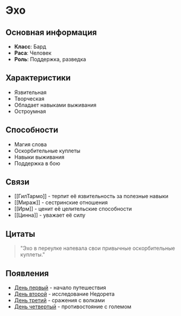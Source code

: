 # Эхо

## Основная информация
- **Класс**: Бард
- **Раса**: Человек
- **Роль**: Поддержка, разведка

## Характеристики
- Язвительная
- Творческая
- Обладает навыками выживания
- Остроумная

## Способности
- Магия слова
- Оскорбительные куплеты
- Навыки выживания
- Поддержка в бою

## Связи
- [[ГилТармо]] - терпит её язвительность за полезные навыки
- [[Мираж]] - сестринские отношения
- [[Ирм]] - ценит её целительские способности
- [[Цинна]] - уважает её силу

## Цитаты
> "Эхо в переулке напевала свои привычные оскорбительные куплеты."

## Появления
- [День первый](obsidian://open?vault=Project%20LUX&file=%D0%9E%D1%82%D1%87%D0%B5%D1%82%D1%8B%2F%D0%94%D0%B5%D0%BD%D1%8C%20%D0%BF%D0%B5%D1%80%D0%B2%D1%8B%D0%B9) - начало путешествия
- [День второй](obsidian://open?vault=Project%20LUX&file=%D0%9E%D1%82%D1%87%D0%B5%D1%82%D1%8B%2F%D0%94%D0%B5%D0%BD%D1%8C%20%D0%B2%D1%82%D0%BE%D1%80%D0%BE%D0%B9) - исследование Недорета
- [День третий](obsidian://open?vault=Project%20LUX&file=%D0%9E%D1%82%D1%87%D0%B5%D1%82%D1%8B%2F%D0%94%D0%B5%D0%BD%D1%8C%20%D1%82%D1%80%D0%B5%D1%82%D0%B8%D0%B9) - сражения с волками
- [День четвертый](obsidian://open?vault=Project%20LUX&file=%D0%9E%D1%82%D1%87%D0%B5%D1%82%D1%8B%2F%D0%94%D0%B5%D0%BD%D1%8C%20%D1%87%D0%B5%D1%82%D0%B2%D0%B5%D1%80%D1%82%D1%8B%D0%B9) - противостояние с големом 